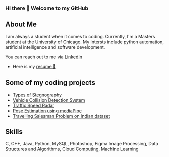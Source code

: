 ### Hi there 👋 Welcome to my GitHub

## About Me
I am always a student when it comes to coding. Currently, I'm a Masters student at the University of Chicago. My intersts include python automation, artificial intelligence and software development.

You can reach out to me via <a href = 'https://www.linkedin.com/in/dhananjay-sunil-menon/'> LinkedIn<a>

- Here is my <a href = 'https://github.com/dhananjaymenon/dhananjaymenon/blob/main/resume/Dhananjay%20CV.pdf'> resume 📄<a>

## Some of my coding projects
- <a href = 'https://github.com/dhananjaymenon/Steganography'>Types of Stegnography <a>
- <a href = 'https://github.com/dhananjaymenon/Vehicle-Collision-Detection-System'>Vehicle Collision Detection System <a>
- <a href = 'https://github.com/dhananjaymenon/SpeedRadar-OpenCV-'>Traffic Speed Radar <a>
- <a href = 'https://github.com/dhananjaymenon/Advanced-Security-Camera-System-Software'>Pose Estimation using mediaPipe <a>
- <a href = 'https://github.com/dhananjaymenon/EV-Charging-Network-Planner'>Travelling Salesman Problem on Indian dataset <a>

## Skills
C, C++, Java, Python, MySQL, Photoshop, Figma
Image Processing, Data Structures and Algorithms, Cloud Computing, Machine Learning

## 

<!--
**dhananjaymenon/dhananjaymenon** is a ✨ _special_ ✨ repository because its `README.md` (this file) appears on your GitHub profile.

Here are some ideas to get you started:

- 🔭 I’m currently working on ...
- 🌱 I’m currently learning ...
- 👯 I’m looking to collaborate on ...
- 🤔 I’m looking for help with ...
- 💬 Ask me about ...
- 📫 How to reach me: ...
- 😄 Pronouns: ...
- ⚡ Fun fact: ...
-->


